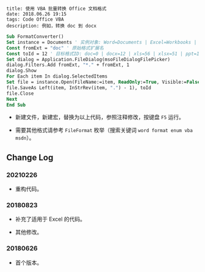 ```
title: 使用 VBA 批量转换 Office 文档格式
date: 2018.06.26 19:15
tags: Code Office VBA
description: 例如，转换 doc 到 docx
```

```vb
Sub FormatConverter()
Set instance = Documents ' 实例对象: Word=Documents | Excel=Workbooks | PowerPoint=Presentations
Const fromExt = "doc" ' 原始格式扩展名
Const toId = 12 ' 目标格式ID: doc=0 | docx=12 | xls=56 | xlsx=51 | ppt=1 | pptx=24
Set dialog = Application.FileDialog(msoFileDialogFilePicker)
dialog.Filters.Add fromExt, "*." + fromExt, 1
dialog.Show
For Each item In dialog.SelectedItems
Set file = instance.Open(FileName:=item, ReadOnly:=True, Visible:=False)
file.SaveAs Left(item, InStrRev(item, ".") - 1), toId
file.Close
Next
End Sub
```

- 新建文件，新建宏，替换为以上代码，参照注释修改，按键盘 `F5` 运行。

- 需要其他格式请参考 `FileFormat` 枚举（搜索关键词 `word format enum vba msdn`）。

## Change Log

### 20210226

- 重构代码。

### 20180823

- 补充了适用于 Excel 的代码。

- 其他修改。

### 20180626

- 首个版本。
